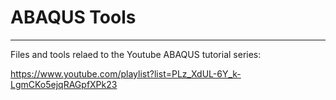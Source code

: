 # ABAQUS Tools
----------------
 Files and tools relaed to the Youtube ABAQUS tutorial series:
 
 https://www.youtube.com/playlist?list=PLz_XdUL-6Y_k-LgmCKo5ejqRAGpfXPk23

